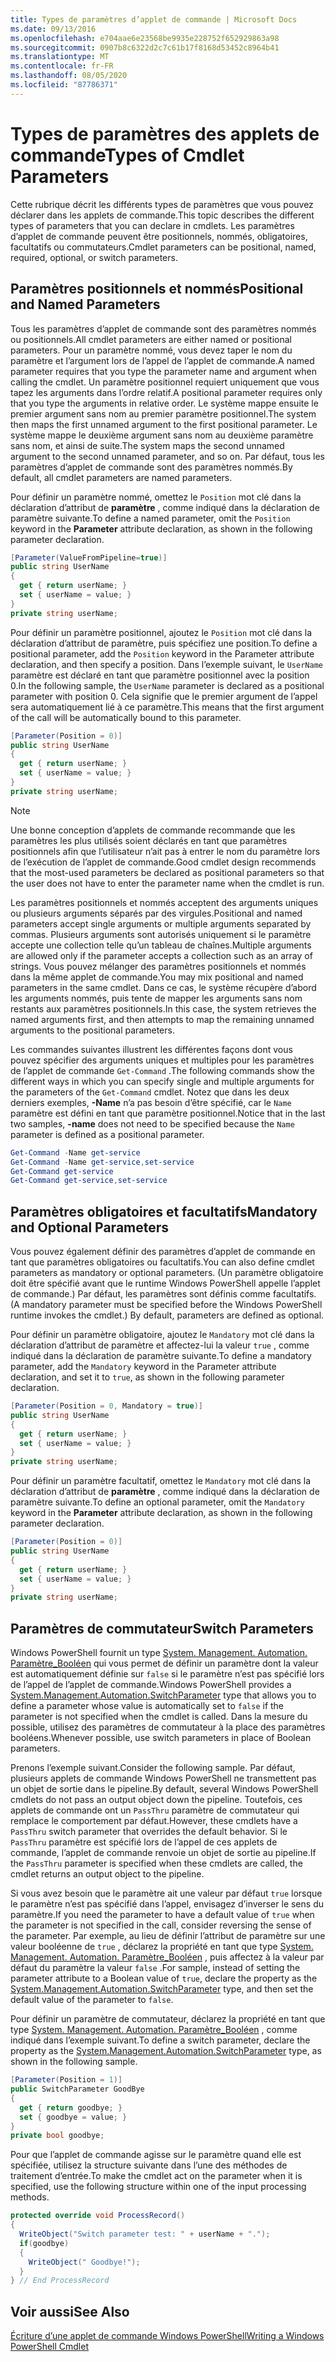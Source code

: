 ```yaml
---
title: Types de paramètres d’applet de commande | Microsoft Docs
ms.date: 09/13/2016
ms.openlocfilehash: e704aae6e23568be9935e228752f652929863a98
ms.sourcegitcommit: 0907b8c6322d2c7c61b17f8168d53452c8964b41
ms.translationtype: MT
ms.contentlocale: fr-FR
ms.lasthandoff: 08/05/2020
ms.locfileid: "87786371"
---
```

# <a name="types-of-cmdlet-parameters"></a><span data-ttu-id="9e24f-102">Types de paramètres des applets de commande</span><span class="sxs-lookup"><span data-stu-id="9e24f-102">Types of Cmdlet Parameters</span></span>

<span data-ttu-id="9e24f-103">Cette rubrique décrit les différents types de paramètres que vous pouvez déclarer dans les applets de commande.</span><span class="sxs-lookup"><span data-stu-id="9e24f-103">This topic describes the different types of parameters that you can declare in cmdlets.</span></span> <span data-ttu-id="9e24f-104">Les paramètres d’applet de commande peuvent être positionnels, nommés, obligatoires, facultatifs ou commutateurs.</span><span class="sxs-lookup"><span data-stu-id="9e24f-104">Cmdlet parameters can be positional, named, required, optional, or switch parameters.</span></span>

## <a name="positional-and-named-parameters"></a><span data-ttu-id="9e24f-105">Paramètres positionnels et nommés</span><span class="sxs-lookup"><span data-stu-id="9e24f-105">Positional and Named Parameters</span></span>

<span data-ttu-id="9e24f-106">Tous les paramètres d’applet de commande sont des paramètres nommés ou positionnels.</span><span class="sxs-lookup"><span data-stu-id="9e24f-106">All cmdlet parameters are either named or positional parameters.</span></span> <span data-ttu-id="9e24f-107">Pour un paramètre nommé, vous devez taper le nom du paramètre et l’argument lors de l’appel de l’applet de commande.</span><span class="sxs-lookup"><span data-stu-id="9e24f-107">A named parameter requires that you type the parameter name and argument when calling the cmdlet.</span></span> <span data-ttu-id="9e24f-108">Un paramètre positionnel requiert uniquement que vous tapez les arguments dans l’ordre relatif.</span><span class="sxs-lookup"><span data-stu-id="9e24f-108">A positional parameter requires only that you type the arguments in relative order.</span></span> <span data-ttu-id="9e24f-109">Le système mappe ensuite le premier argument sans nom au premier paramètre positionnel.</span><span class="sxs-lookup"><span data-stu-id="9e24f-109">The system then maps the first unnamed argument to the first positional parameter.</span></span> <span data-ttu-id="9e24f-110">Le système mappe le deuxième argument sans nom au deuxième paramètre sans nom, et ainsi de suite.</span><span class="sxs-lookup"><span data-stu-id="9e24f-110">The system maps the second unnamed argument to the second unnamed parameter, and so on.</span></span> <span data-ttu-id="9e24f-111">Par défaut, tous les paramètres d’applet de commande sont des paramètres nommés.</span><span class="sxs-lookup"><span data-stu-id="9e24f-111">By default, all cmdlet parameters are named parameters.</span></span>

<span data-ttu-id="9e24f-112">Pour définir un paramètre nommé, omettez le `Position` mot clé dans la déclaration d’attribut de **paramètre** , comme indiqué dans la déclaration de paramètre suivante.</span><span class="sxs-lookup"><span data-stu-id="9e24f-112">To define a named parameter, omit the `Position` keyword in the **Parameter** attribute declaration, as shown in the following parameter declaration.</span></span>

```csharp
[Parameter(ValueFromPipeline=true)]
public string UserName
{
  get { return userName; }
  set { userName = value; }
}
private string userName;
```

<span data-ttu-id="9e24f-113">Pour définir un paramètre positionnel, ajoutez le `Position` mot clé dans la déclaration d’attribut de paramètre, puis spécifiez une position.</span><span class="sxs-lookup"><span data-stu-id="9e24f-113">To define a positional parameter, add the `Position` keyword in the Parameter attribute declaration, and then specify a position.</span></span> <span data-ttu-id="9e24f-114">Dans l’exemple suivant, le `UserName` paramètre est déclaré en tant que paramètre positionnel avec la position 0.</span><span class="sxs-lookup"><span data-stu-id="9e24f-114">In the following sample, the `UserName` parameter is declared as a positional parameter with position 0.</span></span> <span data-ttu-id="9e24f-115">Cela signifie que le premier argument de l’appel sera automatiquement lié à ce paramètre.</span><span class="sxs-lookup"><span data-stu-id="9e24f-115">This means that the first argument of the call will be automatically bound to this parameter.</span></span>

```csharp
[Parameter(Position = 0)]
public string UserName
{
  get { return userName; }
  set { userName = value; }
}
private string userName;
```

> [!NOTE]
> <span data-ttu-id="9e24f-116">Une bonne conception d’applets de commande recommande que les paramètres les plus utilisés soient déclarés en tant que paramètres positionnels afin que l’utilisateur n’ait pas à entrer le nom du paramètre lors de l’exécution de l’applet de commande.</span><span class="sxs-lookup"><span data-stu-id="9e24f-116">Good cmdlet design recommends that the most-used parameters be declared as positional parameters so that the user does not have to enter the parameter name when the cmdlet is run.</span></span>

<span data-ttu-id="9e24f-117">Les paramètres positionnels et nommés acceptent des arguments uniques ou plusieurs arguments séparés par des virgules.</span><span class="sxs-lookup"><span data-stu-id="9e24f-117">Positional and named parameters accept single arguments or multiple arguments separated by commas.</span></span> <span data-ttu-id="9e24f-118">Plusieurs arguments sont autorisés uniquement si le paramètre accepte une collection telle qu’un tableau de chaînes.</span><span class="sxs-lookup"><span data-stu-id="9e24f-118">Multiple arguments are allowed only if the parameter accepts a collection such as an array of strings.</span></span> <span data-ttu-id="9e24f-119">Vous pouvez mélanger des paramètres positionnels et nommés dans la même applet de commande.</span><span class="sxs-lookup"><span data-stu-id="9e24f-119">You may mix positional and named parameters in the same cmdlet.</span></span> <span data-ttu-id="9e24f-120">Dans ce cas, le système récupère d’abord les arguments nommés, puis tente de mapper les arguments sans nom restants aux paramètres positionnels.</span><span class="sxs-lookup"><span data-stu-id="9e24f-120">In this case, the system retrieves the named arguments first, and then attempts to map the remaining unnamed arguments to the positional parameters.</span></span>

<span data-ttu-id="9e24f-121">Les commandes suivantes illustrent les différentes façons dont vous pouvez spécifier des arguments uniques et multiples pour les paramètres de l’applet de commande `Get-Command` .</span><span class="sxs-lookup"><span data-stu-id="9e24f-121">The following commands show the different ways in which you can specify single and multiple arguments for the parameters of the `Get-Command` cmdlet.</span></span> <span data-ttu-id="9e24f-122">Notez que dans les deux derniers exemples, **-Name** n’a pas besoin d’être spécifié, car le `Name` paramètre est défini en tant que paramètre positionnel.</span><span class="sxs-lookup"><span data-stu-id="9e24f-122">Notice that in the last two samples, **-name** does not need to be specified because the `Name` parameter is defined as a positional parameter.</span></span>

```powershell
Get-Command -Name get-service
Get-Command -Name get-service,set-service
Get-Command get-service
Get-Command get-service,set-service
```

## <a name="mandatory-and-optional-parameters"></a><span data-ttu-id="9e24f-123">Paramètres obligatoires et facultatifs</span><span class="sxs-lookup"><span data-stu-id="9e24f-123">Mandatory and Optional Parameters</span></span>

<span data-ttu-id="9e24f-124">Vous pouvez également définir des paramètres d’applet de commande en tant que paramètres obligatoires ou facultatifs.</span><span class="sxs-lookup"><span data-stu-id="9e24f-124">You can also define cmdlet parameters as mandatory or optional parameters.</span></span> <span data-ttu-id="9e24f-125">(Un paramètre obligatoire doit être spécifié avant que le runtime Windows PowerShell appelle l’applet de commande.)  Par défaut, les paramètres sont définis comme facultatifs.</span><span class="sxs-lookup"><span data-stu-id="9e24f-125">(A mandatory parameter must be specified before the Windows PowerShell runtime invokes the cmdlet.)  By default, parameters are defined as optional.</span></span>

<span data-ttu-id="9e24f-126">Pour définir un paramètre obligatoire, ajoutez le `Mandatory` mot clé dans la déclaration d’attribut de paramètre et affectez-lui la valeur `true` , comme indiqué dans la déclaration de paramètre suivante.</span><span class="sxs-lookup"><span data-stu-id="9e24f-126">To define a mandatory parameter, add the `Mandatory` keyword in the Parameter attribute declaration, and set it to `true`, as shown in the following parameter declaration.</span></span>

```csharp
[Parameter(Position = 0, Mandatory = true)]
public string UserName
{
  get { return userName; }
  set { userName = value; }
}
private string userName;
```

<span data-ttu-id="9e24f-127">Pour définir un paramètre facultatif, omettez le `Mandatory` mot clé dans la déclaration d’attribut de **paramètre** , comme indiqué dans la déclaration de paramètre suivante.</span><span class="sxs-lookup"><span data-stu-id="9e24f-127">To define an optional parameter, omit the `Mandatory` keyword in the **Parameter** attribute declaration, as shown in the following parameter declaration.</span></span>

```csharp
[Parameter(Position = 0)]
public string UserName
{
  get { return userName; }
  set { userName = value; }
}
private string userName;
```

## <a name="switch-parameters"></a><span data-ttu-id="9e24f-128">Paramètres de commutateur</span><span class="sxs-lookup"><span data-stu-id="9e24f-128">Switch Parameters</span></span>

<span data-ttu-id="9e24f-129">Windows PowerShell fournit un type [System. Management. Automation. Paramètre_Booléen](/dotnet/api/System.Management.Automation.SwitchParameter) qui vous permet de définir un paramètre dont la valeur est automatiquement définie sur `false` si le paramètre n’est pas spécifié lors de l’appel de l’applet de commande.</span><span class="sxs-lookup"><span data-stu-id="9e24f-129">Windows PowerShell provides a [System.Management.Automation.SwitchParameter](/dotnet/api/System.Management.Automation.SwitchParameter) type that allows you to define a parameter whose value is automatically set to `false` if the parameter is not specified when the cmdlet is called.</span></span> <span data-ttu-id="9e24f-130">Dans la mesure du possible, utilisez des paramètres de commutateur à la place des paramètres booléens.</span><span class="sxs-lookup"><span data-stu-id="9e24f-130">Whenever possible, use switch parameters in place of Boolean parameters.</span></span>

<span data-ttu-id="9e24f-131">Prenons l’exemple suivant.</span><span class="sxs-lookup"><span data-stu-id="9e24f-131">Consider the following sample.</span></span> <span data-ttu-id="9e24f-132">Par défaut, plusieurs applets de commande Windows PowerShell ne transmettent pas un objet de sortie dans le pipeline.</span><span class="sxs-lookup"><span data-stu-id="9e24f-132">By default, several Windows PowerShell cmdlets do not pass an output object down the pipeline.</span></span> <span data-ttu-id="9e24f-133">Toutefois, ces applets de commande ont un `PassThru` paramètre de commutateur qui remplace le comportement par défaut.</span><span class="sxs-lookup"><span data-stu-id="9e24f-133">However, these cmdlets have a `PassThru` switch parameter that overrides the default behavior.</span></span> <span data-ttu-id="9e24f-134">Si le `PassThru` paramètre est spécifié lors de l’appel de ces applets de commande, l’applet de commande renvoie un objet de sortie au pipeline.</span><span class="sxs-lookup"><span data-stu-id="9e24f-134">If the `PassThru` parameter is specified when these cmdlets are called, the cmdlet returns an output object to the pipeline.</span></span>

<span data-ttu-id="9e24f-135">Si vous avez besoin que le paramètre ait une valeur par défaut `true` lorsque le paramètre n’est pas spécifié dans l’appel, envisagez d’inverser le sens du paramètre.</span><span class="sxs-lookup"><span data-stu-id="9e24f-135">If you need the parameter to have a default value of `true` when the parameter is not specified in the call, consider reversing the sense of the parameter.</span></span> <span data-ttu-id="9e24f-136">Par exemple, au lieu de définir l’attribut de paramètre sur une valeur booléenne de `true` , déclarez la propriété en tant que type [System. Management. Automation. Paramètre_Booléen](/dotnet/api/System.Management.Automation.SwitchParameter) , puis affectez à la valeur par défaut du paramètre la valeur `false` .</span><span class="sxs-lookup"><span data-stu-id="9e24f-136">For sample, instead of setting the parameter attribute to a Boolean value of `true`, declare the property as the [System.Management.Automation.SwitchParameter](/dotnet/api/System.Management.Automation.SwitchParameter) type, and then set the default value of the parameter to `false`.</span></span>

<span data-ttu-id="9e24f-137">Pour définir un paramètre de commutateur, déclarez la propriété en tant que type [System. Management. Automation. Paramètre_Booléen](/dotnet/api/System.Management.Automation.SwitchParameter) , comme indiqué dans l’exemple suivant.</span><span class="sxs-lookup"><span data-stu-id="9e24f-137">To define a switch parameter, declare the property as the [System.Management.Automation.SwitchParameter](/dotnet/api/System.Management.Automation.SwitchParameter) type, as shown in the following sample.</span></span>

```csharp
[Parameter(Position = 1)]
public SwitchParameter GoodBye
{
  get { return goodbye; }
  set { goodbye = value; }
}
private bool goodbye;
```

<span data-ttu-id="9e24f-138">Pour que l’applet de commande agisse sur le paramètre quand elle est spécifiée, utilisez la structure suivante dans l’une des méthodes de traitement d’entrée.</span><span class="sxs-lookup"><span data-stu-id="9e24f-138">To make the cmdlet act on the parameter when it is specified, use the following structure within one of the input processing methods.</span></span>

```csharp
protected override void ProcessRecord()
{
  WriteObject("Switch parameter test: " + userName + ".");
  if(goodbye)
  {
    WriteObject(" Goodbye!");
  }
} // End ProcessRecord
```

## <a name="see-also"></a><span data-ttu-id="9e24f-139">Voir aussi</span><span class="sxs-lookup"><span data-stu-id="9e24f-139">See Also</span></span>

[<span data-ttu-id="9e24f-140">Écriture d’une applet de commande Windows PowerShell</span><span class="sxs-lookup"><span data-stu-id="9e24f-140">Writing a Windows PowerShell Cmdlet</span></span>](./writing-a-windows-powershell-cmdlet.md)
